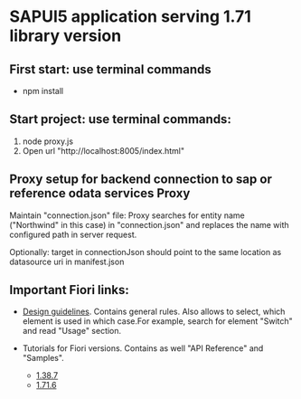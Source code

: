# SAPUI5 application serving 1.71 library version

## First start: use terminal commands

- npm install

## Start project: use terminal commands:

1. node proxy.js
2. Open url "http://localhost:8005/index.html"

## Proxy setup for backend connection to sap or reference odata services Proxy

Maintain "connection.json" file: Proxy searches for entity name ("Northwind" in
this case) in "connection.json" and replaces the name with configured path in
server request.

Optionally: target in connectionJson should point to the same location as
datasource uri in manifest.json

## Important Fiori links:

- [Design guidelines](https://experience.sap.com/fiori-design-web/). Contains
  general rules. Also allows to select, which element is used in which case.For
  example, search for element "Switch" and read "Usage" section.

- Tutorials for Fiori versions. Contains as well "API Reference" and "Samples".

  - [1.38.7](https://sapui5.hana.ondemand.com/1.38.7/#docs/guide/167193ced54c41c3961d7df3479d7bbe.html)
  - [1.71.6](https://sapui5.hana.ondemand.com/1.71.6/#/topic/8b49fc198bf04b2d9800fc37fecbb218)
